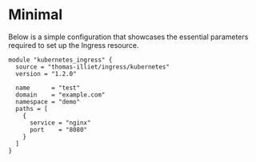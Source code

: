 # Minimal

Below is a simple configuration that showcases the essential parameters required to set up the Ingress resource.

```
module "kubernetes_ingress" {
  source = "thomas-illiet/ingress/kubernetes"
  version = "1.2.0"

  name      = "test"
  domain    = "example.com"
  namespace = "demo"
  paths = [
    {
      service = "nginx"
      port    = "8080"
    }
  ]
}
```